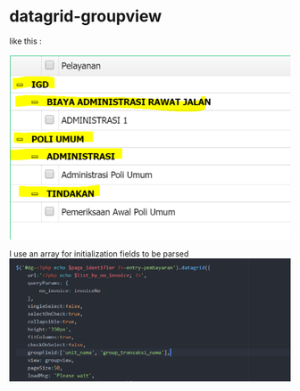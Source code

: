 # datagrid-groupview

like this :

![alt text](https://github.com/lutungp/datagrid-groupview/blob/master/multigroup.PNG)

I use an array for initialization fields to be parsed
![alt text](https://github.com/lutungp/datagrid-groupview/blob/master/datagrid-component.PNG)
